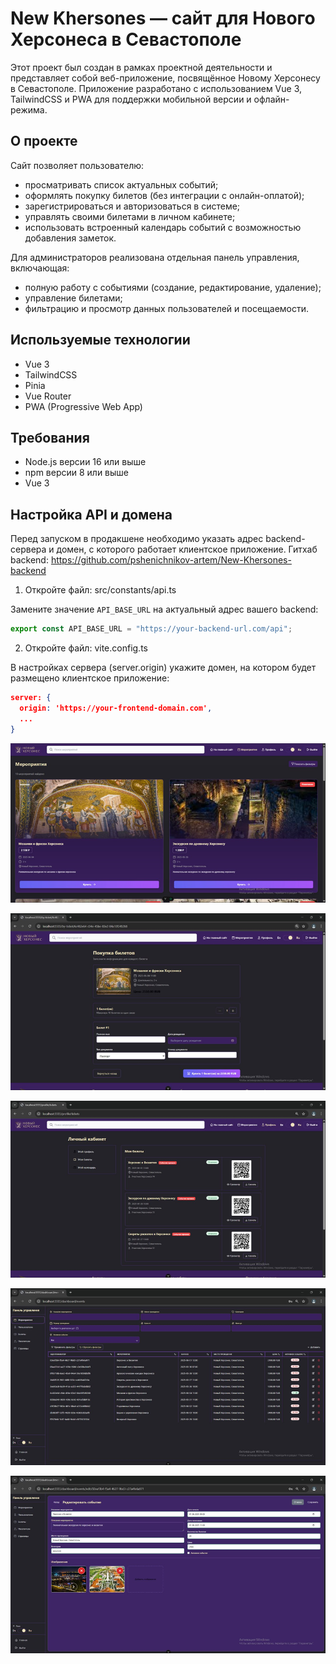# New Khersones — сайт для Нового Херсонеса в Севастополе

Этот проект был создан в рамках проектной деятельности и представляет собой веб-приложение, посвящённое Новому Херсонесу в Севастополе. Приложение разработано с использованием Vue 3, TailwindCSS и PWA для поддержки мобильной версии и офлайн-режима.

## О проекте

Сайт позволяет пользователю:

- просматривать список актуальных событий;
- оформлять покупку билетов (без интеграции с онлайн-оплатой);
- зарегистрироваться и авторизоваться в системе;
- управлять своими билетами в личном кабинете;
- использовать встроенный календарь событий с возможностью добавления заметок.

Для администраторов реализована отдельная панель управления, включающая:

- полную работу с событиями (создание, редактирование, удаление);
- управление билетами;
- фильтрацию и просмотр данных пользователей и посещаемости.

## Используемые технологии

- Vue 3
- TailwindCSS
- Pinia
- Vue Router
- PWA (Progressive Web App)

## Требования

- Node.js версии 16 или выше
- npm версии 8 или выше
- Vue 3


## Настройка API и домена

Перед запуском в продакшене необходимо указать адрес backend-сервера и домен, с которого работает клиентское приложение.
Гитхаб backend: https://github.com/pshenichnikov-artem/New-Khersones-backend

1. Откройте файл: src/constants/api.ts

Замените значение `API_BASE_URL` на актуальный адрес вашего backend:

```ts
export const API_BASE_URL = "https://your-backend-url.com/api";
```

2. Откройте файл: vite.config.ts

В настройках сервера (server.origin) укажите домен, на котором будет размещено клиентское приложение:

```json
server: {
  origin: 'https://your-frontend-domain.com',
  ...
}
```

![alt text](image-3.png)

![alt text](image-4.png)

![alt text](image-6.png)

![alt text](image.png)

![alt text](image-2.png)